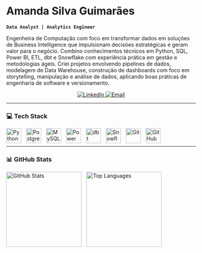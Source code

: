 # Amanda Silva Guimarães

**`Data Analyst | Analytics Engineer`**

Engenheira de Computação com foco em transformar dados em soluções de Business Intelligence que impulsionam decisões estratégicas e geram valor para o negócio. Combino conhecimentos técnicos em Python, SQL, Power BI, ETL, dbt e Snowflake com experiência prática em gestão e metodologias ágeis. Criei projetos envolvendo pipelines de dados, modelagem de Data Warehouse, construção de dashboards com foco em storytelling, manipulação e análise de dados, aplicando boas práticas de engenharia de software e versionamento.

<p align="center">
  <a href="https://www.linkedin.com/in/amandasguimaraes/">
    <img src="https://img.shields.io/badge/LinkedIn-Connect-blue?style=flat&logo=linkedin" alt="LinkedIn" />
  </a>
  <a href="mailto:amandasg.dataeng@gmail.com">
    <img src="https://img.shields.io/badge/Email-Contact-informational?style=flat&logo=gmail" alt="Email" />
  </a>
</p>

---

### 💻 Tech Stack

<img 
    align="left" 
    alt="Python" 
    title="Python" 
    width="40px" 
    style="padding-right: 10px;" 
    src="https://cdn.jsdelivr.net/gh/devicons/devicon@latest/icons/python/python-original.svg" 
/>
<img 
    align="left" 
    alt="PostgreSQL" 
    title="PostgreSQL" 
    width="40px" 
    style="padding-right: 10px;" 
    src="https://cdn.jsdelivr.net/gh/devicons/devicon@latest/icons/postgresql/postgresql-original.svg" 
/>
<img 
    align="left" 
    alt="MySQL" 
    title="MySQL" 
    width="40px" 
    style="padding-right: 10px;" 
    src="https://cdn.jsdelivr.net/gh/devicons/devicon@latest/icons/mysql/mysql-original.svg" 
/>
<img 
    align="left" 
    alt="Power BI" 
    title="Power BI" 
    width="40px" 
    style="padding-right: 10px;" 
    src="https://img.icons8.com/color/48/000000/power-bi.png"
/>
<img 
    align="left" 
    alt="dbt" 
    title="dbt" 
    width="40px" 
    style="padding-right: 10px;" 
    src="https://github.com/user-attachments/assets/2a98601b-8b85-4cc7-b5ee-e65fc3f52668"
/>
<img 
    align="left" 
    alt="Snowflake" 
    title="Snowflake" 
    width="40px" 
    style="padding-right: 10px;" 
    src="https://www.vectorlogo.zone/logos/snowflake/snowflake-icon.svg"
/>
<img 
    align="left" 
    alt="Git" 
    title="Git" 
    width="40px" 
    style="padding-right: 10px;" 
    src="https://www.vectorlogo.zone/logos/git-scm/git-scm-icon.svg"
/>
<img 
    align="left" 
    alt="GitHub" 
    title="GitHub" 
    width="40px" 
    style="padding-right: 10px;" 
    src="https://cdn.jsdelivr.net/gh/devicons/devicon/icons/github/github-original.svg"
/>

<br/>
<br/>

---

### 📊 GitHub Stats

<p>
  <img 
    align="left" 
    alt="GitHub Stats" 
    height="200" 
    style="padding-right: 10px;" 
    src="https://github-readme-stats.vercel.app/api?username=amandasguimaraes&show_icons=true&theme=tokyonight&include_all_commits=true&locale=pt-br" 
  />

  <img 
    align="left" 
    alt="Top Languages" 
    height="200" 
    src="https://github-readme-stats.vercel.app/api/top-langs/?username=amandasguimaraes&theme=tokyonight&layout=compact&custom_title=Tecnologias&langs_count=9" 
  />
</p>
</p>
